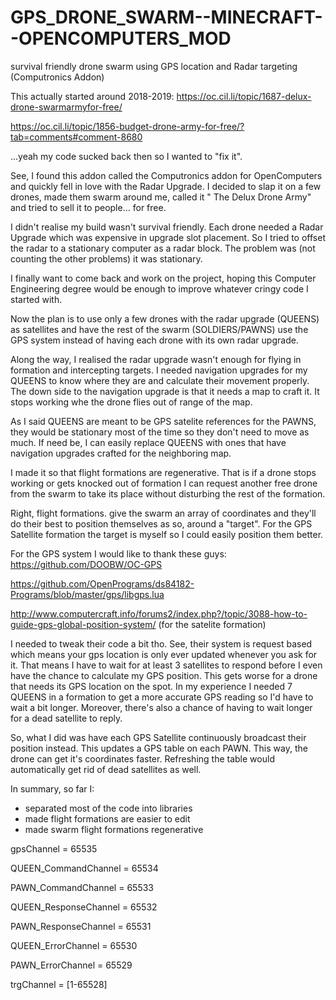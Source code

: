 # GPS_DRONE_SWARM--MINECRAFT--OPENCOMPUTERS_MOD
survival friendly drone swarm using GPS location and Radar targeting (Computronics Addon)


This actually started around 2018-2019:
https://oc.cil.li/topic/1687-delux-drone-swarmarmyfor-free/

https://oc.cil.li/topic/1856-budget-drone-army-for-free/?tab=comments#comment-8680

...yeah my code sucked back then so I wanted to "fix it".

See, I found this addon called the Computronics addon for OpenComputers and quickly fell in love with the Radar Upgrade. I decided to slap it on a few drones, made them swarm around me, called it " The Delux Drone Army" and tried to sell it to people... for free.

I didn't realise my build wasn't survival friendly. Each drone needed a Radar Upgrade which was expensive in upgrade slot placement. So I tried to offset the radar to a stationary computer as a radar block. The problem was (not counting the other problems) it was stationary.

I finally want to come back and work on the project, hoping this Computer Engineering degree would be enough to improve whatever cringy code I started with.

Now the plan is to use only a few drones with the radar upgrade (QUEENS) as satellites and have the rest of the swarm (SOLDIERS/PAWNS) use the GPS system instead of having each drone with its own radar upgrade.

Along the way, I realised the radar upgrade wasn't enough for flying in formation and intercepting targets. I needed navigation upgrades for my QUEENS to know where they are and calculate their movement properly. The down side to the navigation upgrade is that it needs a map to craft it. It stops working whe the drone flies out of range of the map.

As I said QUEENS are meant to be GPS satelite references for the PAWNS, they would be stationary most of the time so they don't need to move as much. If need be, I can easily replace QUEENS with ones that have navigation upgrades crafted for the neighboring map.

I made it so that flight formations are regenerative. That is if a drone stops working or gets knocked out of formation I can request another free drone from the swarm to take its place without disturbing the rest of the formation.

Right, flight formations. give the swarm an array of coordinates and they'll do their best to position themselves as so, around a "target". For the GPS Satellite formation the target is myself so I could easily position them better.

For the GPS system I would like to thank these guys:
https://github.com/DOOBW/OC-GPS

https://github.com/OpenPrograms/ds84182-Programs/blob/master/gps/libgps.lua

http://www.computercraft.info/forums2/index.php?/topic/3088-how-to-guide-gps-global-position-system/ (for the satelite formation)

I needed to tweak their code a bit tho. See, their system is request based which means your gps location is only ever updated whenever you ask for it. That means I have to wait for at least 3 satellites to respond before I even have the chance to calculate my GPS position. This gets worse for a drone that needs its GPS location on the spot. In my experience I needed 7 QUEENS in a formation to get a more accurate GPS reading so I'd have to wait a bit longer. Moreover, there's also a chance of having to wait longer for a dead satellite to reply.

So, what I did was have each GPS Satellite continuously broadcast their position instead. This updates a GPS table on each PAWN. This way, the drone can get it's coordinates faster. Refreshing the table would automatically get rid of dead satellites as well. 


In summary, so far I:
+ separated most of the code into libraries
+ made flight formations are easier to edit
+ made swarm flight formations regenerative



gpsChannel = 65535

QUEEN_CommandChannel = 65534

PAWN_CommandChannel = 65533

QUEEN_ResponseChannel = 65532

PAWN_ResponseChannel = 65531

QUEEN_ErrorChannel = 65530

PAWN_ErrorChannel = 65529

trgChannel = [1-65528]
